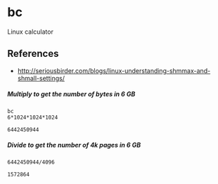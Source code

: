 # bc

Linux calculator

## References
* http://seriousbirder.com/blogs/linux-understanding-shmmax-and-shmall-settings/

##### Multiply to get the number of bytes in 6 GB
```
bc
6*1024*1024*1024
```
```
6442450944
```

##### Divide to get the number of 4k pages in 6 GB
```
6442450944/4096
```
```
1572864
```
